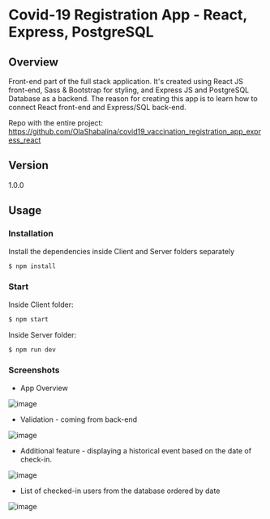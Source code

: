 # Covid-19 Registration App - React, Express, PostgreSQL

## Overview

Front-end part of the full stack application. It's created using React JS front-end, Sass &amp; Bootstrap for styling, and Express JS and PostgreSQL Database as a backend. 
The reason for creating this app is to learn how to connect React front-end and Express/SQL back-end.

Repo with the entire project: https://github.com/OlaShabalina/covid19_vaccination_registration_app_express_react

## Version
1.0.0

## Usage

### Installation

Install the dependencies inside Client and Server folders separately

```sh
$ npm install
```

### Start

Inside Client folder: 

```sh
$ npm start
```

Inside Server folder: 

```sh
$ npm run dev
```

### Screenshots

* App Overview

![image](https://user-images.githubusercontent.com/88268603/151636606-a354d500-f66a-4788-88d2-7c83e5a511a3.png)
* Validation - coming from back-end

![image](https://user-images.githubusercontent.com/88268603/151636630-e6a09da7-5794-4744-9b37-c00394165ad8.png)
* Additional feature - displaying a historical event based on the date of check-in.

![image](https://user-images.githubusercontent.com/88268603/151636673-eb11c3d4-0ff8-45fc-b1ac-e19ce6a8ac9f.png)
* List of checked-in users from the database ordered by date

![image](https://user-images.githubusercontent.com/88268603/151636772-c842fadb-fb42-44ef-ac51-c114aa432660.png)
